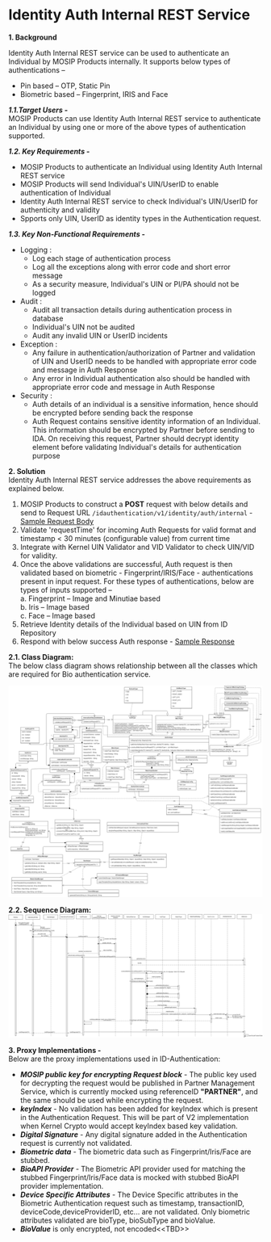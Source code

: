 # Identity Auth Internal REST Service


**1. Background**

Identity Auth Internal REST service can be used to authenticate an Individual by MOSIP Products internally. It supports below types of authentications –
-	Pin based – OTP, Static Pin
-	Biometric based – Fingerprint, IRIS and Face


 ***1.1.Target Users -***  
MOSIP Products can use Identity Auth Internal REST service to authenticate an Individual by using one or more of the above types of authentication supported.

 ***1.2. Key Requirements -***   
-	MOSIP Products to authenticate an Individual using Identity Auth Internal REST service
-	MOSIP Products will send Individual's UIN/UserID to enable authentication of Individual
-	Identity Auth Internal REST service to check Individual's UIN/UserID for authenticity and validity
-	Spports only UIN, UserID as identity types in the Authentication request.

 ***1.3. Key Non-Functional Requirements -***   
-	Logging :
	-	Log each stage of authentication process
	-	Log all the exceptions along with error code and short error message
	-	As a security measure, Individual's UIN or PI/PA should not be logged
-	Audit :
	-	Audit all transaction details during authentication process in database
	-	Individual's UIN not be audited
	-	Audit any invalid UIN or UserID incidents
-	Exception :
	-	Any failure in authentication/authorization of Partner and validation of UIN and UserID needs to be handled with appropriate error code and message in Auth Response
	-	Any error in Individual authentication also should be handled with appropriate error code and message in Auth Response 
-	Security :
	-	Auth details of an individual is a sensitive information, hence should be encrypted before sending back the response
	-	Auth Request contains sensitive identity information of an Individual. This information should be encrypted by Partner before sending to IDA. On receiving this request, Partner should decrypt identity element before validating Individual's details for authentication purpose 


**2. Solution**   
Identity Auth Internal REST service addresses the above requirements as explained below.

1.	MOSIP Products to construct a **POST** request with below details and send to Request URL `/idauthentication/v1/identity/auth/internal` - [Sample Request Body](https://github.com/mosip/mosip/wiki/ID-Authentication-APIs#post-idauthenticationv1identityauthinternal)
2.	Validate 'requestTime' for incoming Auth Requests for valid format and timestamp < 30 minutes (configurable value) from current time
3.	Integrate with Kernel UIN Validator and VID Validator to check UIN/VID for validity. 
5.	Once the above validations are successful, Auth request is then validated based on biometric - Fingerprint/IRIS/Face - authentications present in input request. For these types of authentications, below are types of inputs supported –     
a.	Fingerprint – Image and Minutiae based    
b.	Iris – Image based    
c.	Face – Image based 
6.	Retrieve Identity details of the Individual based on UIN from ID Repository
7.	Respond with below success Auth response - [Sample Response](https://github.com/mosip/mosip/wiki/ID-Authentication-APIs#success-response-3)

**2.1. Class Diagram:**   
The below class diagram shows relationship between all the classes which are required for Bio authentication service.

![Internal Auth Class Diagram](_images/Internal_Auth_Class_Diagram.PNG)

**2.2. Sequence Diagram:**   
![Internal Auth Sequence Diagram](_images/Internal_Auth_Sequence_Diagram.PNG)

**3. Proxy Implementations -**   
Below are the proxy implementations used in ID-Authentication:
- ***MOSIP public key for encrypting Request block*** - The public key used for decrypting the request would be published in Partner Management Service, which is currently mocked using referenceID **"PARTNER"**, and the same should be used while encrypting the request.
- ***keyIndex*** - No validation has been added for keyIndex which is present in the Authentication Request. This will be part of V2 implementation when Kernel Crypto would accept keyIndex based key validation.
- ***Digital Signature*** - Any digital signature added in the Authentication request is currently not validated.
- ***Biometric data*** - The biometric data such as Fingerprint/Iris/Face are stubbed.
- ***BioAPI Provider*** - The Biometric API provider used for matching the stubbed Fingerprint/Iris/Face data is mocked with stubbed BioAPI provider implementation.
- ***Device Specific Attributes*** - The Device Specific attributes in the Biometric Authentication request such as timestamp, transactionID, deviceCode,deviceProviderID, etc... are not validated. Only biometric attributes validated are bioType, bioSubType and bioValue.
- ***BioValue*** is only encrypted, not encoded&lt;&lt;TBD&gt;&gt;